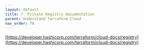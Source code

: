 ```yaml
---
layout: default
title: 7. Private Registry documentation
parent: Understand Terraform Cloud
nav_order: 70
---
```


[https://developer.hashicorp.com/terraform/cloud-docs/registry](https://developer.hashicorp.com/terraform/cloud-docs/registry)